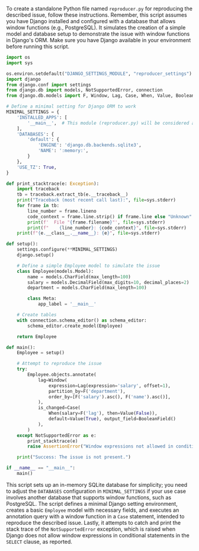 To create a standalone Python file named `reproducer.py` for reproducing the described issue, follow these instructions. Remember, this script assumes you have Django installed and configured with a database that allows window functions (e.g., PostgreSQL). It simulates the creation of a simple model and database setup to demonstrate the issue with window functions in Django's ORM. Make sure you have Django available in your environment before running this script.

```python
import os
import sys

os.environ.setdefault("DJANGO_SETTINGS_MODULE", "reproducer_settings")
import django
from django.conf import settings
from django.db import models, NotSupportedError, connection
from django.db.models import F, Window, Lag, Case, When, Value, BooleanField

# Define a minimal setting for Django ORM to work
MINIMAL_SETTINGS = {
    'INSTALLED_APPS': [
        '__main__',  # This module (reproducer.py) will be considered an app by Django
    ],
    'DATABASES': {
        'default': {
            'ENGINE': 'django.db.backends.sqlite3',
            'NAME': ':memory:',
        }
    },
    'USE_TZ': True,
}

def print_stacktrace(e: Exception):
    import traceback
    tb = traceback.extract_tb(e.__traceback__)
    print("Traceback (most recent call last):", file=sys.stderr)
    for frame in tb:
        line_number = frame.lineno
        code_context = frame.line.strip() if frame.line else "Unknown"
        print(f'  File "{frame.filename}"', file=sys.stderr)
        print(f"    {line_number}: {code_context}", file=sys.stderr)
    print(f"{e.__class__.__name__}: {e}", file=sys.stderr)

def setup():
    settings.configure(**MINIMAL_SETTINGS)
    django.setup()

    # Define a simple Employee model to simulate the issue
    class Employee(models.Model):
        name = models.CharField(max_length=100)
        salary = models.DecimalField(max_digits=10, decimal_places=2)
        department = models.CharField(max_length=100)

        class Meta:
            app_label = '__main__'

    # Create tables
    with connection.schema_editor() as schema_editor:
        schema_editor.create_model(Employee)

    return Employee

def main():
    Employee = setup()

    # Attempt to reproduce the issue
    try:
        Employee.objects.annotate(
            lag=Window(
                expression=Lag(expression='salary', offset=1),
                partition_by=F('department'),
                order_by=[F('salary').asc(), F('name').asc()],
            ),
            is_changed=Case(
                When(salary=F('lag'), then=Value(False)),
                default=Value(True), output_field=BooleanField()
            ),
        )
    except NotSupportedError as e:
        print_stacktrace(e)
        raise AssertionError("Window expressions not allowed in conditional statements in the SELECT clause.") from e

    print("Success: The issue is not present.")

if __name__ == "__main__":
    main()
```

This script sets up an in-memory SQLite database for simplicity; you need to adjust the `DATABASES` configuration in `MINIMAL_SETTINGS` if your use case involves another database that supports window functions, such as PostgreSQL. The script defines a minimal Django setting environment, creates a basic `Employee` model with necessary fields, and executes an annotation query with a window function in a `Case` statement, intended to reproduce the described issue. Lastly, it attempts to catch and print the stack trace of the `NotSupportedError` exception, which is raised when Django does not allow window expressions in conditional statements in the `SELECT` clause, as reported.
